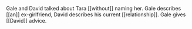 Gale and David talked about Tara [[without]] naming her. Gale describes [[an]] ex-girlfriend, David describes his current [[relationship]]. Gale gives [[David]] advice.

  
